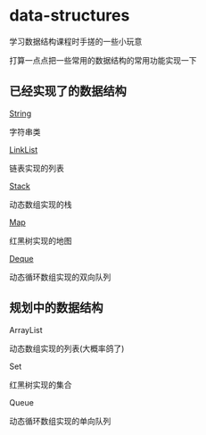 # data-structures

学习数据结构课程时手搓的一些小玩意

打算一点点把一些常用的数据结构的常用功能实现一下

## 已经实现了的数据结构

[String](https://github.com/Patrick-Star-CN/data-structures/tree/master/String)

字符串类

[LinkList](https://github.com/Patrick-Star-CN/data-structures/tree/master/LinkList)

链表实现的列表

[Stack](https://github.com/Patrick-Star-CN/data-structures/tree/master/Stack)

动态数组实现的栈

[Map](https://github.com/Patrick-Star-CN/data-structures/tree/master/Map)

红黑树实现的地图

[Deque](https://github.com/Patrick-Star-CN/data-structures/tree/master/Deque)

动态循环数组实现的双向队列

## 规划中的数据结构

ArrayList

动态数组实现的列表(大概率鸽了)

Set

红黑树实现的集合

Queue

动态循环数组实现的单向队列
